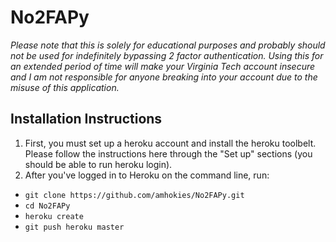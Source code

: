 # No2FAPy

*Please note that this is solely for educational purposes and probably should not be used for indefinitely bypassing 2 factor authentication. Using this for an extended period of time will make your Virginia Tech account insecure and I am not responsible for anyone breaking into your account due to the misuse of this application.*

## Installation Instructions
1. First, you must set up a heroku account and install the heroku toolbelt. Please follow the instructions here through the "Set up" sections (you should be able to run heroku login).
2. After you've logged in to Heroku on the command line, run:
 * `git clone https://github.com/amhokies/No2FAPy.git`
 * `cd No2FAPy`
 * `heroku create`
 * `git push heroku master`
